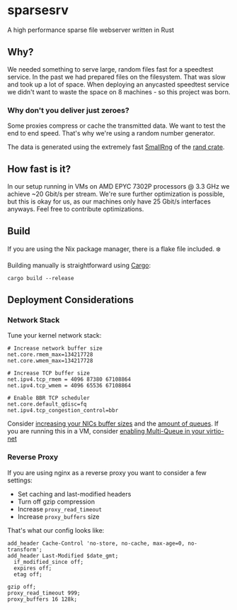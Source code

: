 # sparsesrv

A high performance sparse file webserver written in Rust

## Why?

We needed something to serve large, random files fast for a speedtest service.
In the past we had prepared files on the filesystem. That was slow and took up a lot of space. When deploying an anycasted speedtest service we didn't want to waste the space on 8 machines - so this project was born.

### Why don't you deliver just zeroes?

Some proxies compress or cache the transmitted data. We want to test the end to end speed. That's why we're using a random number generator.

The data is generated using the extremely fast [SmallRng](https://docs.rs/rand/0.5.1/rand/rngs/struct.SmallRng.html) of the [rand crate](https://docs.rs/rand/0.5.1/rand/).

## How fast is it?

In our setup running in VMs on AMD EPYC 7302P processors @ 3.3 GHz we achieve ~20 Gbit/s per stream.
We're sure further optimization is possible, but this is okay for us, as our machines only have 25 Gbit/s interfaces anyways. Feel free to contribute optimizations.

## Build

If you are using the Nix package manager, there is a flake file included. ❄️

Building manually is straightforward using [Cargo](https://doc.rust-lang.org/cargo/getting-started/installation.html):
```
cargo build --release
```

## Deployment Considerations

### Network Stack
Tune your kernel network stack:
```
# Increase network buffer size
net.core.rmem_max=134217728
net.core.wmem_max=134217728

# Increase TCP buffer size
net.ipv4.tcp_rmem = 4096 87380 67108864
net.ipv4.tcp_wmem = 4096 65536 67108864

# Enable BBR TCP scheduler
net.core.default_qdisc=fq
net.ipv4.tcp_congestion_control=bbr
```

Consider [increasing your NICs buffer sizes](https://access.redhat.com/documentation/en-us/red_hat_enterprise_linux/8/html/configuring_and_managing_networking/monitoring-and-tuning-the-rx-ring-buffer_configuring-and-managing-networking) and the [amount of queues](https://www.linode.com/docs/guides/multiqueue-nic/).
If you are running this in a VM, consider [enabling Multi-Queue in your virtio-net](https://access.redhat.com/documentation/en-us/red_hat_enterprise_linux/7/html/virtualization_tuning_and_optimization_guide/sect-virtualization_tuning_optimization_guide-networking-techniques#sect-Virtualization_Tuning_Optimization_Guide-Networking-Multi-queue_virtio-net)

### Reverse Proxy

If you are using nginx as a reverse proxy you want to consider a few settings:

* Set caching and last-modified headers
* Turn off gzip compression
* Increase `proxy_read_timeout`
* Increase `proxy_buffers` size

That's what our config looks like:
```
add_header Cache-Control 'no-store, no-cache, max-age=0, no-transform';
add_header Last-Modified $date_gmt;
  if_modified_since off;
  expires off;
  etag off;

gzip off;
proxy_read_timeout 999;
proxy_buffers 16 128k;
```
